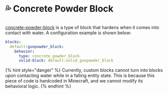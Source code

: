 # 💦 Concrete Powder Block

<figure><img src="https://1836335287-files.gitbook.io/~/files/v0/b/gitbook-x-prod.appspot.com/o/spaces%2FOgvQ1fEJPROp7131PPlK%2Fuploads%2FTZqK3Gho57vlt2oJEPJy%2Fimage.png?alt=media&#x26;token=89aadbd0-381d-4b68-b315-48133832ad61" alt=""><figcaption></figcaption></figure>

[concrete-powder-block](concrete-powder-block "mention") is a type of block that hardens when it comes into contact with water. A configuration example is shown below:

```yaml
blocks:
  default:gunpowder_block:
    behavior:
      type: concrete_powder_block
      solid-block: default:solid_gunpowder_block
```

{% hint style="danger" %}
Currently, custom blocks cannot turn into blocks upon contacting water while in a falling entity state. This is because this piece of code is hardcoded in Minecraft, and we cannot modify its behavioral logic.
{% endhint %}
